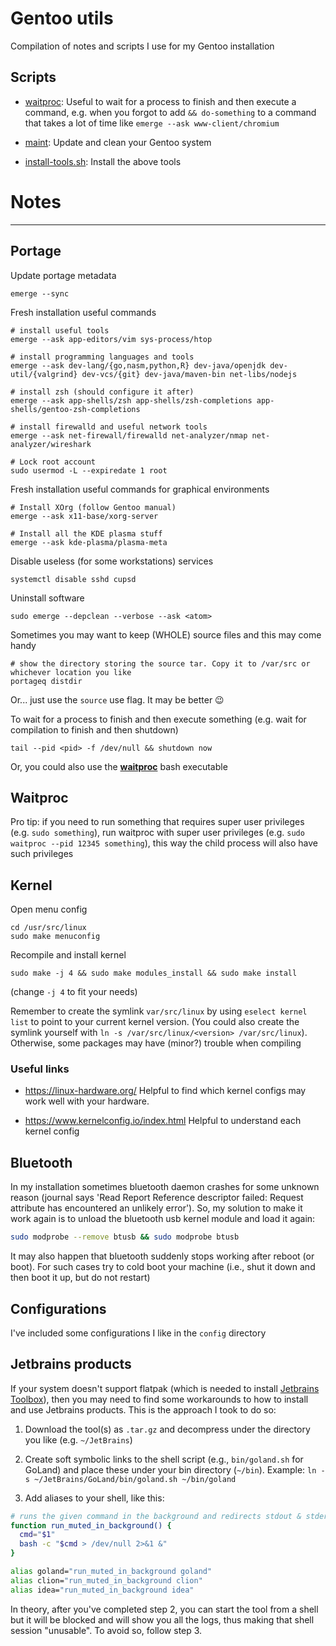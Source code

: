 # Gentoo utils

Compilation of notes and scripts I use for my Gentoo installation

## Scripts

- [waitproc](./waitproc/waitproc.go): Useful to wait for a process to finish and then execute a command, e.g. when you forgot to add `&& do-something` to a command that takes a lot of time like `emerge --ask www-client/chromium`

- [maint](./maintenance.sh): Update and clean your Gentoo system

- [install-tools.sh](./install-tools.sh): Install the above tools


# Notes

--------

## Portage

Update portage metadata

```shell
emerge --sync
```

Fresh installation useful commands

```shell
# install useful tools
emerge --ask app-editors/vim sys-process/htop

# install programming languages and tools
emerge --ask dev-lang/{go,nasm,python,R} dev-java/openjdk dev-util/{valgrind} dev-vcs/{git} dev-java/maven-bin net-libs/nodejs

# install zsh (should configure it after)
emerge --ask app-shells/zsh app-shells/zsh-completions app-shells/gentoo-zsh-completions

# install firewalld and useful network tools
emerge --ask net-firewall/firewalld net-analyzer/nmap net-analyzer/wireshark

# Lock root account
sudo usermod -L --expiredate 1 root
```

Fresh installation useful commands for graphical environments
```shell
# Install XOrg (follow Gentoo manual)
emerge --ask x11-base/xorg-server

# Install all the KDE plasma stuff
emerge --ask kde-plasma/plasma-meta
```

Disable useless (for some workstations) services

```shell
systemctl disable sshd cupsd
```

Uninstall software

```shell
sudo emerge --depclean --verbose --ask <atom>
```

Sometimes you may want to keep (WHOLE) source files and this may come handy

```shell
# show the directory storing the source tar. Copy it to /var/src or whichever location you like
portageq distdir
```

Or... just use the `source` use flag. It may be better 😉


To wait for a process to finish and then execute something
(e.g. wait for compilation to finish and then shutdown)

```
tail --pid <pid> -f /dev/null && shutdown now
```

Or, you could also use the [**waitproc**](./waitproc) bash executable

## Waitproc

Pro tip: if you need to run something that requires super user privileges (e.g. `sudo something`), run waitproc with super user privileges (e.g. `sudo waitproc --pid 12345 something`), this way the child process will also have such privileges

## Kernel

Open menu config

```
cd /usr/src/linux
sudo make menuconfig
```

Recompile and install kernel

```
sudo make -j 4 && sudo make modules_install && sudo make install
```

(change `-j 4` to fit your needs)


Remember to create the symlink `var/src/linux` by using `eselect kernel list` to point to your current kernel version.
(You could also create the symlink yourself with `ln -s /var/src/linux/<version> /var/src/linux`).
Otherwise, some packages may have (minor?) trouble when compiling

### Useful links

- https://linux-hardware.org/ Helpful to find which kernel configs may work well with your hardware.

- https://www.kernelconfig.io/index.html Helpful to understand each kernel config

## Bluetooth

In my installation sometimes bluetooth daemon crashes for some unknown reason
(journal says 'Read Report Reference descriptor failed: Request attribute has encountered an unlikely error').
So, my solution to make it work again is to unload the bluetooth usb kernel module and load it again:

```bash
sudo modprobe --remove btusb && sudo modprobe btusb
```

It may also happen that bluetooth suddenly stops working after reboot (or boot).
For such cases try to cold boot your machine (i.e., shut it down and then boot it up, but do not restart)

## Configurations

I've included some configurations I like in the `config` directory

## Jetbrains products

If your system doesn't support flatpak (which is needed to install [Jetbrains Toolbox](https://www.jetbrains.com/toolbox-app/)),
then you may need to find some workarounds to how to install and use Jetbrains products.
This is the approach I took to do so:

1. Download the tool(s) as `.tar.gz` and decompress under the directory you like (e.g. `~/JetBrains`)

2. Create soft symbolic links to the shell script (e.g., `bin/goland.sh` for GoLand) and place these under your bin directory (`~/bin`). Example: `ln -s ~/JetBrains/GoLand/bin/goland.sh ~/bin/goland`

3. Add aliases to your shell, like this:

```sh
# runs the given command in the background and redirects stdout & stderr to /dev/null 
function run_muted_in_background() {
  cmd="$1"
  bash -c "$cmd > /dev/null 2>&1 &"
}

alias goland="run_muted_in_background goland"
alias clion="run_muted_in_background clion"
alias idea="run_muted_in_background idea"
```

In theory, after you've completed step 2, you can start the tool from a shell but it will be blocked and will show you all the logs, thus making that shell session "unusable". To avoid so, follow step 3.
